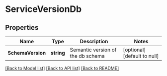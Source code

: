 # ServiceVersionDb

## Properties
Name | Type | Description | Notes
------------ | ------------- | ------------- | -------------
**SchemaVersion** | **string** | Semantic version of the db schema | [optional] [default to null]

[[Back to Model list]](../README.md#documentation-for-models) [[Back to API list]](../README.md#documentation-for-api-endpoints) [[Back to README]](../README.md)


